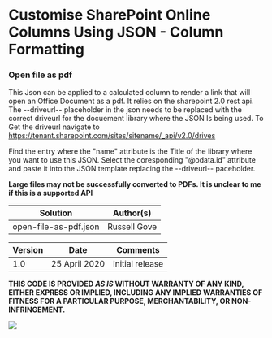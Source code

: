 # Customise SharePoint Online Columns Using JSON - Column Formatting

### Open file as pdf
This Json can be applied to a calculated column to render a link that will open an Office Document as a pdf. It relies on the sharepoint 2.0 rest api. The --driveurl-- placeholder in the json needs to be replaced with the correct driveurl for the docuement library where the JSON Is being used.
To Get the driveurl navigate to
  https://tenant.sharepoint.com/sites/sitename/_api/v2.0/drives

Find the entry where the "name" attribute is the Title of the library where you want to use this JSON. 
Select the coresponding "@odata.id" attribute and paste it into the JSON template replacing the --driveurl-- paceholder.

<strong>Large files may not be successfully converted to PDFs. It is unclear to me if this is a supported API</strong>

<table>
<thead>
<tr>
<th>Solution</th>
<th>Author(s)</th>
</tr>
</thead>
<tbody>
<tr>
<td>open-file-as-pdf.json</td>
<td>Russell Gove</td>
</tr>
  </tbody></table>
<table>
<thead>
<tr>
<th>Version</th>
<th>Date</th>
<th>Comments</th>
</tr>
</thead>
<tbody>
<tr>
<td>1.0</td>
<td>25 April 2020</td>
<td>Initial release</td>
</tr></tbody></table>

<p><strong>THIS CODE IS PROVIDED <em>AS IS</em> WITHOUT WARRANTY OF ANY KIND, EITHER EXPRESS OR IMPLIED, INCLUDING ANY IMPLIED WARRANTIES OF FITNESS FOR A PARTICULAR PURPOSE, MERCHANTABILITY, OR NON-INFRINGEMENT.</strong></p>

<img src="https://telemetry.sharepointpnp.com/sp-dev-column-formatting/samples/generic-project-management" />